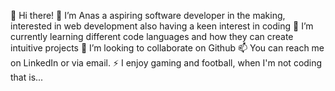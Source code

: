 👋 Hi there!
👀 I’m Anas a aspiring software developer in the making, interested in web development also having a keen interest in coding
🌱 I’m currently learning different code languages and how they can create intuitive projects
💞️ I’m looking to collaborate on Github
📫 You can reach me on LinkedIn or via email.
⚡ I enjoy gaming and football, when I'm not coding that is...
